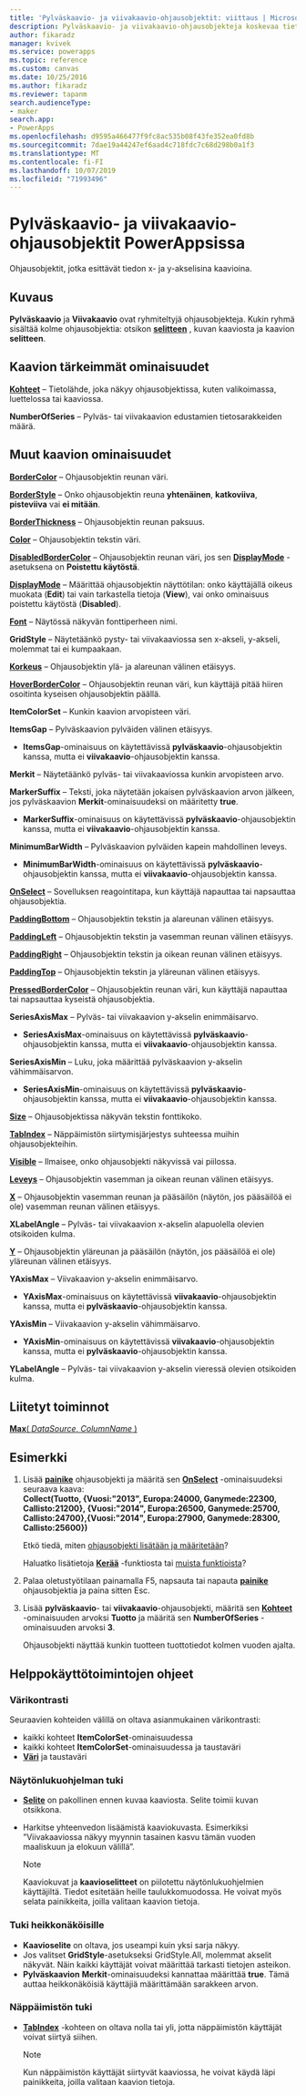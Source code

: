 ```yaml
---
title: 'Pylväskaavio- ja viivakaavio-ohjausobjektit: viittaus | Microsoft Docs'
description: Pylväskaavio- ja viivakaavio-ohjausobjekteja koskevaa tietoa, mukaan lukien ominaisuuksia ja esimerkkejä
author: fikaradz
manager: kvivek
ms.service: powerapps
ms.topic: reference
ms.custom: canvas
ms.date: 10/25/2016
ms.author: fikaradz
ms.reviewer: tapanm
search.audienceType:
- maker
search.app:
- PowerApps
ms.openlocfilehash: d9595a466477f9fc8ac535b08f43fe352ea0fd8b
ms.sourcegitcommit: 7dae19a44247ef6aad4c718fdc7c68d298b0a1f3
ms.translationtype: MT
ms.contentlocale: fi-FI
ms.lasthandoff: 10/07/2019
ms.locfileid: "71993496"
---
```

# <a name="column-chart-and-line-chart-controls-in-powerapps"></a>Pylväskaavio- ja viivakaavio-ohjausobjektit PowerAppsissa
Ohjausobjektit, jotka esittävät tiedon x- ja y-akselisina kaavioina.

## <a name="description"></a>Kuvaus
**Pylväskaavio** ja **Viivakaavio** ovat ryhmiteltyjä ohjausobjekteja. Kukin ryhmä sisältää kolme ohjausobjektia: otsikon **[selitteen](control-text-box.md)** , kuvan kaaviosta ja kaavion **selitteen**.

## <a name="chart-key-properties"></a>Kaavion tärkeimmät ominaisuudet
**[Kohteet](properties-core.md)** – Tietolähde, joka näkyy ohjausobjektissa, kuten valikoimassa, luettelossa tai kaaviossa.

**NumberOfSeries** – Pylväs- tai viivakaavion edustamien tietosarakkeiden määrä.

## <a name="additional-chart-properties"></a>Muut kaavion ominaisuudet
**[BorderColor](properties-color-border.md)** – Ohjausobjektin reunan väri.

**[BorderStyle](properties-color-border.md)** – Onko ohjausobjektin reuna **yhtenäinen**, **katkoviiva**, **pisteviiva** vai **ei mitään**.

**[BorderThickness](properties-color-border.md)** – Ohjausobjektin reunan paksuus.

**[Color](properties-color-border.md)** – Ohjausobjektin tekstin väri.

**[DisabledBorderColor](properties-color-border.md)** – Ohjausobjektin reunan väri, jos sen **[DisplayMode](properties-core.md)** -asetuksena on **Poistettu käytöstä**.

**[DisplayMode](properties-core.md)** – Määrittää ohjausobjektin näyttötilan: onko käyttäjällä oikeus muokata (**Edit**) tai vain tarkastella tietoja (**View**), vai onko ominaisuus poistettu käytöstä (**Disabled**).

**[Font](properties-text.md)** – Näytössä näkyvän fonttiperheen nimi.

**GridStyle** – Näytetäänkö pysty- tai viivakaaviossa sen x-akseli, y-akseli, molemmat tai ei kumpaakaan.

**[Korkeus](properties-size-location.md)** – Ohjausobjektin ylä- ja alareunan välinen etäisyys.

**[HoverBorderColor](properties-color-border.md)** – Ohjausobjektin reunan väri, kun käyttäjä pitää hiiren osoitinta kyseisen ohjausobjektin päällä.

**ItemColorSet** – Kunkin kaavion arvopisteen väri.

**ItemsGap** – Pylväskaavion pylväiden välinen etäisyys.

* **ItemsGap**-ominaisuus on käytettävissä **pylväskaavio**-ohjausobjektin kanssa, mutta ei **viivakaavio**-ohjausobjektin kanssa.

**Merkit** – Näytetäänkö pylväs- tai viivakaaviossa kunkin arvopisteen arvo.

**MarkerSuffix** – Teksti, joka näytetään jokaisen pylväskaavion arvon jälkeen, jos pylväskaavion **Merkit**-ominaisuudeksi on määritetty **true**.

* **MarkerSuffix**-ominaisuus on käytettävissä **pylväskaavio**-ohjausobjektin kanssa, mutta ei **viivakaavio**-ohjausobjektin kanssa.

**MinimumBarWidth** – Pylväskaavion pylväiden kapein mahdollinen leveys.

* **MinimumBarWidth**-ominaisuus on käytettävissä **pylväskaavio**-ohjausobjektin kanssa, mutta ei **viivakaavio**-ohjausobjektin kanssa.

**[OnSelect](properties-core.md)** – Sovelluksen reagointitapa, kun käyttäjä napauttaa tai napsauttaa ohjausobjektia.

**[PaddingBottom](properties-size-location.md)** – Ohjausobjektin tekstin ja alareunan välinen etäisyys.

**[PaddingLeft](properties-size-location.md)** – Ohjausobjektin tekstin ja vasemman reunan välinen etäisyys.

**[PaddingRight](properties-size-location.md)** – Ohjausobjektin tekstin ja oikean reunan välinen etäisyys.

**[PaddingTop](properties-size-location.md)** – Ohjausobjektin tekstin ja yläreunan välinen etäisyys.

**[PressedBorderColor](properties-color-border.md)** – Ohjausobjektin reunan väri, kun käyttäjä napauttaa tai napsauttaa kyseistä ohjausobjektia.

**SeriesAxisMax** – Pylväs- tai viivakaavion y-akselin enimmäisarvo.

* **SeriesAxisMax**-ominaisuus on käytettävissä **pylväskaavio**-ohjausobjektin kanssa, mutta ei **viivakaavio**-ohjausobjektin kanssa.

**SeriesAxisMin** – Luku, joka määrittää pylväskaavion y-akselin vähimmäisarvon.

* **SeriesAxisMin**-ominaisuus on käytettävissä **pylväskaavio**-ohjausobjektin kanssa, mutta ei **viivakaavio**-ohjausobjektin kanssa.

**[Size](properties-text.md)** – Ohjausobjektissa näkyvän tekstin fonttikoko.

**[TabIndex](properties-accessibility.md)** – Näppäimistön siirtymisjärjestys suhteessa muihin ohjausobjekteihin.

**[Visible](properties-core.md)** – Ilmaisee, onko ohjausobjekti näkyvissä vai piilossa.

**[Leveys](properties-size-location.md)** – Ohjausobjektin vasemman ja oikean reunan välinen etäisyys.

**[X](properties-size-location.md)** – Ohjausobjektin vasemman reunan ja pääsäilön (näytön, jos pääsäilöä ei ole) vasemman reunan välinen etäisyys.

**XLabelAngle** – Pylväs- tai viivakaavion x-akselin alapuolella olevien otsikoiden kulma.

**[Y](properties-size-location.md)** – Ohjausobjektin yläreunan ja pääsäilön (näytön, jos pääsäilöä ei ole) yläreunan välinen etäisyys.

**YAxisMax** – Viivakaavion y-akselin enimmäisarvo.

* **YAxisMax**-ominaisuus on käytettävissä **viivakaavio**-ohjausobjektin kanssa, mutta ei **pylväskaavio**-ohjausobjektin kanssa.

**YAxisMin** – Viivakaavion y-akselin vähimmäisarvo.

* **YAxisMin**-ominaisuus on käytettävissä **viivakaavio**-ohjausobjektin kanssa, mutta ei **pylväskaavio**-ohjausobjektin kanssa.

**YLabelAngle** – Pylväs- tai viivakaavion y-akselin vieressä olevien otsikoiden kulma.

## <a name="related-functions"></a>Liitetyt toiminnot
[**Max**( *DataSource*, *ColumnName* )](../functions/function-aggregates.md)

## <a name="example"></a>Esimerkki
1. Lisää **[painike](control-button.md)** ohjausobjekti ja määritä sen **[OnSelect](properties-core.md)** -ominaisuudeksi seuraava kaava:<br>
   **Collect(Tuotto, {Vuosi:"2013", Europa:24000, Ganymede:22300, Callisto:21200}, {Vuosi:"2014", Europa:26500, Ganymede:25700, Callisto:24700},{Vuosi:"2014", Europa:27900, Ganymede:28300, Callisto:25600})**
   
    Etkö tiedä, miten [ohjausobjekti lisätään ja määritetään](../add-configure-controls.md)?
   
    Haluatko lisätietoja **[Kerää](../functions/function-clear-collect-clearcollect.md)** -funktiosta tai [muista funktioista](../formula-reference.md)?
2. Palaa oletustyötilaan painamalla F5, napsauta tai napauta **[painike](control-button.md)** ohjausobjektia ja paina sitten Esc.
3. Lisää **pylväskaavio**- tai **viivakaavio**-ohjausobjekti, määritä sen **[Kohteet](properties-core.md)** -ominaisuuden arvoksi **Tuotto** ja määritä sen **NumberOfSeries** -ominaisuuden arvoksi **3**.
   
    Ohjausobjekti näyttää kunkin tuotteen tuottotiedot kolmen vuoden ajalta.


## <a name="accessibility-guidelines"></a>Helppokäyttötoimintojen ohjeet
### <a name="color-contrast"></a>Värikontrasti
Seuraavien kohteiden välillä on oltava asianmukainen värikontrasti:
* kaikki kohteet **ItemColorSet**-ominaisuudessa
* kaikki kohteet **ItemColorSet**-ominaisuudessa ja taustaväri
* **[Väri](properties-color-border.md)** ja taustaväri

### <a name="screen-reader-support"></a>Näytönlukuohjelman tuki
* **[Selite](control-text-box.md)** on pakollinen ennen kuvaa kaaviosta. Selite toimii kuvan otsikkona.
* Harkitse yhteenvedon lisäämistä kaaviokuvasta. Esimerkiksi ”Viivakaaviossa näkyy myynnin tasainen kasvu tämän vuoden maaliskuun ja elokuun välillä”.

    > [!NOTE]
  > Kaaviokuvat ja **kaavioselitteet** on piilotettu näytönlukuohjelmien käyttäjiltä. Tiedot esitetään heille taulukkomuodossa. He voivat myös selata painikkeita, joilla valitaan kaavion tietoja.

### <a name="low-vision-support"></a>Tuki heikkonäköisille
* **Kaavioselite** on oltava, jos useampi kuin yksi sarja näkyy.
* Jos valitset **GridStyle**-asetukseksi GridStyle.All, molemmat akselit näkyvät. Näin kaikki käyttäjät voivat määrittää tarkasti tietojen asteikon.
* **Pylväskaavion** **Merkit**-ominaisuudeksi kannattaa määrittää **true**. Tämä auttaa heikkonäköisiä käyttäjiä määrittämään sarakkeen arvon.

### <a name="keyboard-support"></a>Näppäimistön tuki
* **[TabIndex](properties-accessibility.md)** -kohteen on oltava nolla tai yli, jotta näppäimistön käyttäjät voivat siirtyä siihen.

    > [!NOTE]
  > Kun näppäimistön käyttäjät siirtyvät kaaviossa, he voivat käydä läpi painikkeita, joilla valitaan kaavion tietoja.

